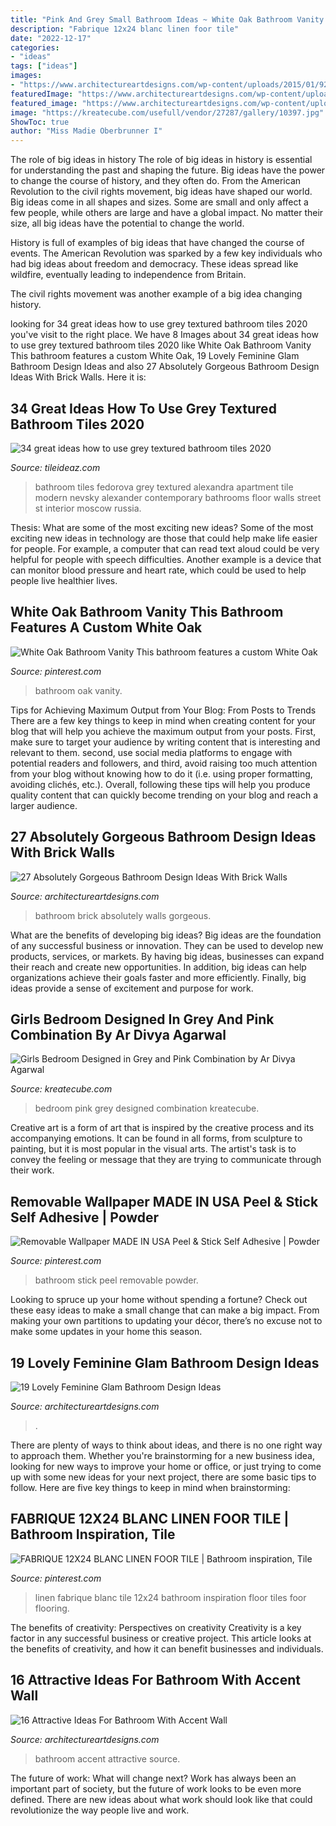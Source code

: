 ```yaml
---
title: "Pink And Grey Small Bathroom Ideas ~ White Oak Bathroom Vanity This Bathroom Features A Custom White Oak"
description: "Fabrique 12x24 blanc linen foor tile"
date: "2022-12-17"
categories:
- "ideas"
tags: ["ideas"]
images:
- "https://www.architectureartdesigns.com/wp-content/uploads/2015/01/920.jpg"
featuredImage: "https://www.architectureartdesigns.com/wp-content/uploads/2015/01/920.jpg"
featured_image: "https://www.architectureartdesigns.com/wp-content/uploads/2015/01/920.jpg"
image: "https://kreatecube.com/usefull/vendor/27287/gallery/10397.jpg"
ShowToc: true
author: "Miss Madie Oberbrunner I"
---
```



The role of big ideas in history
The role of big ideas in history is essential for understanding the past and shaping the future. Big ideas have the power to change the course of history, and they often do. From the American Revolution to the civil rights movement, big ideas have shaped our world.
Big ideas come in all shapes and sizes. Some are small and only affect a few people, while others are large and have a global impact. No matter their size, all big ideas have the potential to change the world.

History is full of examples of big ideas that have changed the course of events. The American Revolution was sparked by a few key individuals who had big ideas about freedom and democracy. These ideas spread like wildfire, eventually leading to independence from Britain.

The civil rights movement was another example of a big idea changing history.

	

		
looking for 34 great ideas how to use grey textured bathroom tiles 2020 you've visit to the right place. We have 8 Images about 34 great ideas how to use grey textured bathroom tiles 2020 like White Oak Bathroom Vanity This bathroom features a custom White Oak, 19 Lovely Feminine Glam Bathroom Design Ideas and also 27 Absolutely Gorgeous Bathroom Design Ideas With Brick Walls. Here it is:
		
    
## 34 Great Ideas How To Use Grey Textured Bathroom Tiles 2020

<img loading=lazy src="https://www.tileideaz.com/wp-content/uploads/2015/08/072.jpg" onerror="this.onerror=null;this.src='https://tse3.mm.bing.net/th?id=OIP.Vgm6zZ7vNHeBULaUD7895gHaJ5&amp;pid=15.1';" alt="34 great ideas how to use grey textured bathroom tiles 2020">

_Source: tileideaz.com_

>bathroom tiles fedorova grey textured alexandra apartment tile modern nevsky alexander contemporary bathrooms floor walls street st interior moscow russia. 

	

Thesis: What are some of the most exciting new ideas?
Some of the most exciting new ideas in technology are those that could help make life easier for people. For example, a computer that can read text aloud could be very helpful for people with speech difficulties. Another example is a device that can monitor blood pressure and heart rate, which could be used to help people live healthier lives.

    
## White Oak Bathroom Vanity This Bathroom Features A Custom White Oak

<img loading=lazy src="https://i.pinimg.com/736x/80/fe/6c/80fe6c69fbd4e8ac84289b47e127207b.jpg" onerror="this.onerror=null;this.src='https://tse4.mm.bing.net/th?id=OIP.8zyBgLl-OfpHKDuHjVxGNAHaKB&amp;pid=15.1';" alt="White Oak Bathroom Vanity This bathroom features a custom White Oak">

_Source: pinterest.com_

>bathroom oak vanity. 

	

Tips for Achieving Maximum Output from Your Blog: From Posts to Trends
There are a few key things to keep in mind when creating content for your blog that will help you achieve the maximum output from your posts. First, make sure to target your audience by writing content that is interesting and relevant to them. second, use social media platforms to engage with potential readers and followers, and third, avoid raising too much attention from your blog without knowing how to do it (i.e. using proper formatting, avoiding clichés, etc.). Overall, following these tips will help you produce quality content that can quickly become trending on your blog and reach a larger audience.

    
## 27 Absolutely Gorgeous Bathroom Design Ideas With Brick Walls

<img loading=lazy src="https://www.architectureartdesigns.com/wp-content/uploads/2014/02/2441-630x945.jpg" onerror="this.onerror=null;this.src='https://tse1.mm.bing.net/th?id=OIP.He0wSaz7VvUM79RWClacCAHaLH&amp;pid=15.1';" alt="27 Absolutely Gorgeous Bathroom Design Ideas With Brick Walls">

_Source: architectureartdesigns.com_

>bathroom brick absolutely walls gorgeous. 

	

What are the benefits of developing big ideas?
Big ideas are the foundation of any successful business or innovation. They can be used to develop new products, services, or markets. By having big ideas, businesses can expand their reach and create new opportunities. In addition, big ideas can help organizations achieve their goals faster and more efficiently. Finally, big ideas provide a sense of excitement and purpose for work.

    
## Girls Bedroom Designed In Grey And Pink Combination By Ar Divya Agarwal

<img loading=lazy src="https://kreatecube.com/usefull/vendor/27287/gallery/10397.jpg" onerror="this.onerror=null;this.src='https://tse4.mm.bing.net/th?id=OIP.P3H-pDkdaZL6Ms53IuyNoAHaHM&amp;pid=15.1';" alt="Girls Bedroom Designed in Grey and Pink Combination by Ar Divya Agarwal">

_Source: kreatecube.com_

>bedroom pink grey designed combination kreatecube. 

	

Creative art is a form of art that is inspired by the creative process and its accompanying emotions. It can be found in all forms, from sculpture to painting, but it is most popular in the visual arts. The artist's task is to convey the feeling or message that they are trying to communicate through their work.

    
## Removable Wallpaper MADE IN USA Peel &amp; Stick Self Adhesive | Powder

<img loading=lazy src="https://i.pinimg.com/736x/c4/41/58/c44158f0f951d6c1dcf02dc0760f479b.jpg" onerror="this.onerror=null;this.src='https://tse3.mm.bing.net/th?id=OIP.5k5VxUbH7upxRq9XwL4OLQHaLz&amp;pid=15.1';" alt="Removable Wallpaper MADE IN USA Peel &amp; Stick Self Adhesive | Powder">

_Source: pinterest.com_

>bathroom stick peel removable powder. 

	

Looking to spruce up your home without spending a fortune? Check out these easy ideas to make a small change that can make a big impact. From making your own partitions to updating your décor, there’s no excuse not to make some updates in your home this season.

    
## 19 Lovely Feminine Glam Bathroom Design Ideas

<img loading=lazy src="https://www.architectureartdesigns.com/wp-content/uploads/2015/01/920.jpg" onerror="this.onerror=null;this.src='https://tse4.mm.bing.net/th?id=OIP.vVUO8YVlW6XJVVO9xvg9LgHaJ4&amp;pid=15.1';" alt="19 Lovely Feminine Glam Bathroom Design Ideas">

_Source: architectureartdesigns.com_

>. 

	

There are plenty of ways to think about ideas, and there is no one right way to approach them. Whether you're brainstorming for a new business idea, looking for new ways to improve your home or office, or just trying to come up with some new ideas for your next project, there are some basic tips to follow. Here are five key things to keep in mind when brainstorming: 

    
## FABRIQUE 12X24 BLANC LINEN FOOR TILE | Bathroom Inspiration, Tile

<img loading=lazy src="https://i.pinimg.com/736x/b7/03/27/b70327b2cd438271f07ba2471afe189d.jpg" onerror="this.onerror=null;this.src='https://tse4.mm.bing.net/th?id=OIP.ROk4eh8hPgUdmtdpPDXCvQHaJ3&amp;pid=15.1';" alt="FABRIQUE 12X24 BLANC LINEN FOOR TILE | Bathroom inspiration, Tile">

_Source: pinterest.com_

>linen fabrique blanc tile 12x24 bathroom inspiration floor tiles foor flooring. 

	

The benefits of creativity: Perspectives on creativity
Creativity is a key factor in any successful business or creative project. This article looks at the benefits of creativity, and how it can benefit businesses and individuals.

    
## 16 Attractive Ideas For Bathroom With Accent Wall

<img loading=lazy src="https://www.architectureartdesigns.com/wp-content/uploads/2016/06/3-4.jpg" onerror="this.onerror=null;this.src='https://tse4.mm.bing.net/th?id=OIP.Mmcd_sIaXX8hLln5Z43q0gHaK1&amp;pid=15.1';" alt="16 Attractive Ideas For Bathroom With Accent Wall">

_Source: architectureartdesigns.com_

>bathroom accent attractive source. 

	

The future of work: What will change next?
Work has always been an important part of society, but the future of work looks to be even more defined. There are new ideas about what work should look like that could revolutionize the way people live and work.


